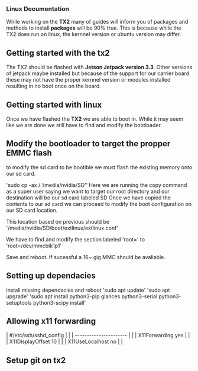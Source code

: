 ### Linux Documentation
While working on the **TX2** many of guides will inform you of packages and methods to install **packages** will be 90% true. This is because while the TX2 does run on linux, the kernnel version or ubuntu version may differ.


## Getting started with the tx2
The TX2 should be flashed with **Jetson Jetpack version 3.3**.
Other versions of jetpack maybe installed but because of the support for our carrier board these may not have the proper kernnel version or modules installed resulting in no boot once on the board.

## Getting started with linux
Once we have flashed the **TX2** we are able to boot in. While it may seem like we are done we still have to find and modify the bootloader.

## Modify the bootloader to target the propper EMMC flash
to modify the sd card to be bootible we must flash the existing memory onto our sd card.

'sudo cp -ax / ‘/media/nvidia/SD’'
Here we are running the copy command as a super user  saying we want to target our root directory and our destination will be our sd card labeled SD
Once we have copied the contents to our sd card we can proceed to modify the boot configuration on our SD card location.

This location based on previous should be '/media/nvidia/SD/boot/extlinux/extlinux.conf'

We have to find and modify the section labeled 'root=' to 'root=/dev/mmcblk1p1'

Save and reboot. If sucessful a 16~ gig MMC should be avaliable.
## Setting up dependacies
install missing dependacies and reboot
'sudo apt update'
'sudo apt upgrade'
'sudo apt install python3-pip glances python3-serial python3-setuptools python3-scipy install'

## Allowing x11 forwarding
| #/etc/ssh/sshd_config  |   |
| ---------------------- |   |
| X11Forwarding yes      |   |
| X11DisplayOffset 10    |   |
| X11UseLocalhost no     |   |
## Setup git on tx2
